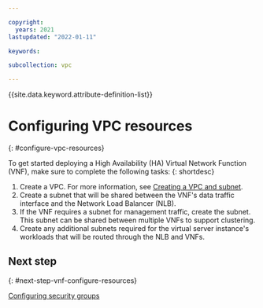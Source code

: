 ```yaml
---

copyright:
  years: 2021
lastupdated: "2022-01-11"

keywords:

subcollection: vpc

---
```


{{site.data.keyword.attribute-definition-list}}

# Configuring VPC resources
{: #configure-vpc-resources}

To get started deploying a High Availability (HA) Virtual Network Function (VNF), make sure to complete the following tasks:
{: shortdesc}

1. Create a VPC. For more information, see [Creating a VPC and subnet](/docs/vpc?topic=vpc-creating-a-vpc-using-the-ibm-cloud-console&interface=cli#creating-a-vpc-and-subnet).
1. Create a subnet that will be shared between the VNF's data traffic interface and the Network Load Balancer (NLB).
1. If the VNF requires a subnet for management traffic, create the subnet. This subnet can be shared between multiple VNFs to support clustering.
1. Create any additional subnets required for the virtual server instance's workloads that will be routed through the NLB and VNFs.

## Next step
{: #next-step-vnf-configure-resources}

[Configuring security groups](/docs/vpc?topic=vpc-configure-security-groups)
